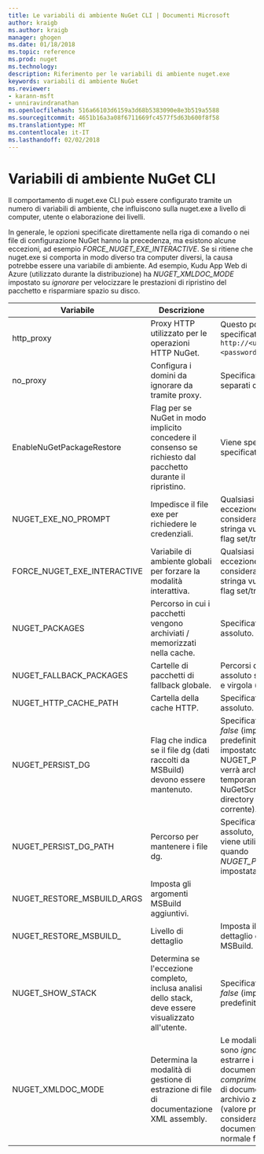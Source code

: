```yaml
---
title: Le variabili di ambiente NuGet CLI | Documenti Microsoft
author: kraigb
ms.author: kraigb
manager: ghogen
ms.date: 01/18/2018
ms.topic: reference
ms.prod: nuget
ms.technology: 
description: Riferimento per le variabili di ambiente nuget.exe
keywords: variabili di ambiente NuGet
ms.reviewer:
- karann-msft
- unniravindranathan
ms.openlocfilehash: 516a66103d6159a3d68b5383090e8e3b519a5588
ms.sourcegitcommit: 4651b16a3a08f6711669fc4577f5d63b600f8f58
ms.translationtype: MT
ms.contentlocale: it-IT
ms.lasthandoff: 02/02/2018
---
```

# <a name="nuget-cli-environment-variables"></a>Variabili di ambiente NuGet CLI

Il comportamento di nuget.exe CLI può essere configurato tramite un numero di variabili di ambiente, che influiscono sulla nuget.exe a livello di computer, utente o elaborazione dei livelli.

In generale, le opzioni specificate direttamente nella riga di comando o nei file di configurazione NuGet hanno la precedenza, ma esistono alcune eccezioni, ad esempio *FORCE_NUGET_EXE_INTERACTIVE*. Se si ritiene che nuget.exe si comporta in modo diverso tra computer diversi, la causa potrebbe essere una variabile di ambiente. Ad esempio, Kudu App Web di Azure (utilizzato durante la distribuzione) ha *NUGET_XMLDOC_MODE* impostato su *ignorare* per velocizzare le prestazioni di ripristino del pacchetto e risparmiare spazio su disco.

| Variabile | Descrizione | Note |
| --- | --- | --- |
| http_proxy | Proxy HTTP utilizzato per le operazioni HTTP NuGet. | Questo potrebbe essere specificato come `http://<username>:<password>@proxy.com`. |
| no_proxy | Configura i domini da ignorare da tramite proxy. | Specificare come domini separati da virgola (,). |
| EnableNuGetPackageRestore | Flag per se NuGet in modo implicito concedere il consenso se richiesto dal pacchetto durante il ripristino. | Viene specificato il flag specificato | come *true* o *1*, qualsiasi altro valore considerato come flag non è impostata. |
| NUGET_EXE_NO_PROMPT | Impedisce il file exe per richiedere le credenziali.| Qualsiasi valore ad eccezione del fatto verrà considerata come una stringa vuota o null, questo flag set/true. |
FORCE_NUGET_EXE_INTERACTIVE | Variabile di ambiente globali per forzare la modalità interattiva. | Qualsiasi valore ad eccezione del fatto verrà considerata come una stringa vuota o null, questo flag set/true. |
| NUGET_PACKAGES | Percorso in cui i pacchetti vengono archiviati / memorizzati nella cache. | Specificato come percorso assoluto. |
| NUGET_FALLBACK_PACKAGES | Cartelle di pacchetti di fallback globale. | Percorsi di cartella assoluto separati da punto e virgola (;). |
| NUGET_HTTP_CACHE_PATH | Cartella della cache HTTP. | Specificato come percorso assoluto. |
| NUGET_PERSIST_DG | Flag che indica se il file dg (dati raccolti da MSBuild) devono essere mantenuto. | Specificato come *true* o *false* (impostazione predefinita), se non impostato NUGET_PERSIST_DG_PATH verrà archiviato in directory temporanea (cartella NuGetScratch nella directory temp di ambiente corrente). |
| NUGET_PERSIST_DG_PATH | Percorso per mantenere i file dg. | Specificato come percorso assoluto, questa opzione viene utilizzato solo quando *NUGET_PERSIST_DG* è impostata su true. |
| NUGET_RESTORE_MSBUILD_ARGS | Imposta gli argomenti MSBuild aggiuntivi. |
| NUGET_RESTORE_MSBUILD_| Livello di dettaglio |Imposta il livello di dettaglio del Registro di MSBuild. | Valore predefinito è *quiet* ("/ v: q"). I valori possibili *q [uiet]*, *m [inimal]*, *n [ormal]*, *d [etailed]*, e *diag [nostic]*. |
| NUGET_SHOW_STACK | Determina se l'eccezione completo, inclusa analisi dello stack, deve essere visualizzato all'utente. | Specificato come *true* o *false* (impostazione predefinita). |
| NUGET_XMLDOC_MODE | Determina la modalità di gestione di estrazione di file di documentazione XML assembly. | Le modalità supportate sono *ignorare* (non estrarre i file di documentazione XML), *comprimere* (archiviare file di documento XML come archivio zip) o *Nessuno* (valore predefinito, considerare i file di documento XML come normale file). |
